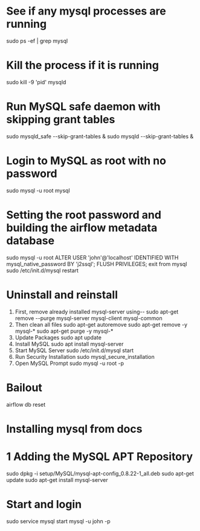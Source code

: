 # See if any mysql processes are running
sudo  ps -ef | grep mysql
# Kill the process if it is running
sudo kill -9 'pid' mysqld
# Run MySQL safe daemon with skipping grant tables
sudo mysqld_safe --skip-grant-tables &
sudo mysqld --skip-grant-tables &
# Login to MySQL as root with no password
sudo mysql -u root mysql
# Setting the root password and building the airflow metadata database
sudo mysql -u root
ALTER USER 'john'@'localhost' IDENTIFIED WITH mysql_native_password BY 'j2ssql';
FLUSH PRIVILEGES;
exit from mysql
sudo /etc/init.d/mysql restart

# Uninstall and reinstall
1. First, remove already installed mysql-server using--
sudo apt-get remove --purge mysql-server mysql-client mysql-common
2. Then clean all files
sudo apt-get autoremove
sudo apt-get remove -y mysql-*
sudo apt-get purge -y mysql-*
3. Update Packages
sudo apt update
4. Install MySQL
sudo apt install mysql-server
5. Start MySQL Server
sudo /etc/init.d/mysql start
6. Run Security Installation
sudo mysql_secure_installation
7. Open MySQL Prompt
sudo mysql -u root -p

# Bailout
airflow db reset

# Installing mysql from docs
# 1 Adding the MySQL APT Repository
sudo dpkg -i setup/MySQL/mysql-apt-config_0.8.22-1_all.deb
sudo apt-get update
sudo apt-get install mysql-server

# Start and login
sudo service mysql start
mysql -u john -p
